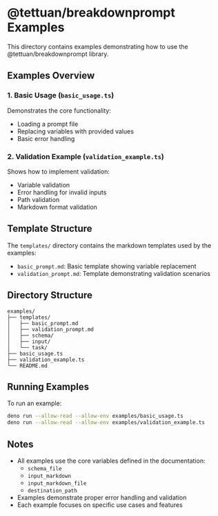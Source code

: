 # @tettuan/breakdownprompt Examples

This directory contains examples demonstrating how to use the @tettuan/breakdownprompt library.

## Examples Overview

### 1. Basic Usage (`basic_usage.ts`)
Demonstrates the core functionality:
- Loading a prompt file
- Replacing variables with provided values
- Basic error handling

### 2. Validation Example (`validation_example.ts`)
Shows how to implement validation:
- Variable validation
- Error handling for invalid inputs
- Path validation
- Markdown format validation

## Template Structure

The `templates/` directory contains the markdown templates used by the examples:

- `basic_prompt.md`: Basic template showing variable replacement
- `validation_prompt.md`: Template demonstrating validation scenarios

## Directory Structure

```
examples/
├── templates/
│   ├── basic_prompt.md
│   ├── validation_prompt.md
│   ├── schema/
│   ├── input/
│   └── task/
├── basic_usage.ts
├── validation_example.ts
└── README.md
```

## Running Examples

To run an example:

```bash
deno run --allow-read --allow-env examples/basic_usage.ts
deno run --allow-read --allow-env examples/validation_example.ts
```

## Notes

- All examples use the core variables defined in the documentation:
  - `schema_file`
  - `input_markdown`
  - `input_markdown_file`
  - `destination_path`
- Examples demonstrate proper error handling and validation
- Each example focuses on specific use cases and features
